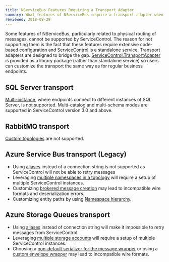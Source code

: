 ```yaml
---
title: NServiceBus Features Requiring a Transport Adapter
summary: What features of NServiceBus require a transport adapter when connecting to ServiceControl
reviewed: 2018-08-29
---
```


Some features of NServiceBus, particularly related to physical routing of messages, cannot be supported by ServiceControl. The reason for not supporting them is the fact that these features require extensive code-based configuration and ServiceControl is a standalone service. Transport adapters are designed to bridge the gap. [ServiceControl.TransportAdapter](https://www.nuget.org/packages/ServiceControl.TransportAdapter/) is provided as a library package (rather than standalone service) so users can customize the transport the same way as for regular business endpoints.


## SQL Server transport

[Multi-instance](/transports/sql/deployment-options.md?version=SqlTransport_3#multi-instance.md), where endpoints connect to different instances of SQL Server, is not supported. Multi-catalog and multi-schema modes are supported in ServiceControl version 3.0 and above.


## RabbitMQ transport

[Custom topologies](/transports/rabbitmq/routing-topology.md#custom-routing-topology) are not supported.


## Azure Service Bus transport (Legacy)

 * Using [aliases](/transports/azure-service-bus/legacy/securing-connection-strings.md) instead of a connection string is not supported as ServiceControl will not be able to retry messages
 * Leveraging [multiple namespaces in a topology](/transports/azure-service-bus/legacy/multiple-namespaces-support.md) will require a setup of multiple ServiceControl instances.
 * Customizing [brokered message creation](/transports/azure-service-bus/legacy/brokered-message-creation.md) may lead to incompatible wire formats and deserialization errors.
 * Customizing entity paths by using [Namespace hierarchy](/transports/azure-service-bus/legacy/namespace-hierarchy.md).


## Azure Storage Queues transport

 * Using [aliases](/transports/azure-storage-queues/configuration.md#connection-strings-using-aliases-for-connection-strings-to-storage-accounts) instead of connection string will make it impossible to retry messages from ServiceControl.
 * Leveraging [multiple storage accounts](/transports/azure-storage-queues/multi-storageaccount-support.md) will require a setup of multiple ServiceControl instances.
 * Choosing a [non-default serializer for the message wrapper](/transports/azure-storage-queues/configuration.md#configuration-parameters-serializemessagewrapperwith) or using a [custom envelope wrapper](/transports/azure-storage-queues/configuration.md#custom-envelope-unwrapper) may lead to incompatible wire formats.
 